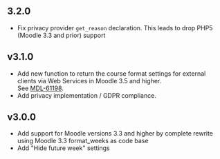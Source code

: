 3.2.0
-----

* Fix privacy provider `get_reason` declaration. This leads to drop PHP5 (Moodle 3.3 and prior) support

v3.1.0
------
* Add new function to return the course format settings for external clients via Web Services in Moodle 3.5 and higher.  
See [MDL-61198](https://tracker.moodle.org/browse/MDL-61198).
* Add privacy implementation / GDPR compliance.

v3.0.0
------
* Add support for Moodle versions 3.3 and higher by complete rewrite using Moodle 3.3 format_weeks as code base
* Add "Hide future week" settings
